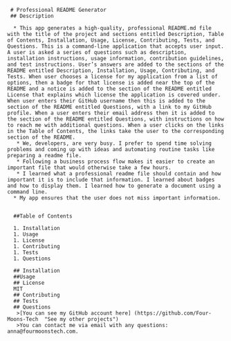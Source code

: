 
     # Professional README Generator 
     ## Description
     
      * This app generates a high-quality, professional README.md file with the title of the project and sections entitled Description, Table of Contents, Installation, Usage, License, Contributing, Tests, and Questions. This is a command-line application that accepts user input.  A user is asked a series of questions such as description, installation instructions, usage information, contribution guidelines, and test instructions. User’s answers are added to the sections of the README entitled Description, Installation, Usage, Contributing, and Tests. When user chooses a license for my application from a list of options, then a badge for that license is added near the top of the README and a notice is added to the section of the README entitled License that explains which license the application is covered under. When user enters their GitHub username then this is added to the section of the README entitled Questions, with a link to my GitHub profile. When a user enters their email address then it is added to the section of the README entitled Questions, with instructions on how to reach me with additional questions. When a user clicks on the links in the Table of Contents, the links take the user to the corresponding section of the README.  
       * We, developers, are very busy. I prefer to spend time solving problems and coming up with ideas and automating routine tasks like preparing a readme file.
       * Following a business process flow makes it easier to create an important file that would otherwise take a few hours. 
       * I learned what a professional readme file should contain and how important it is to include that information. I learned about badges and how to display them. I learned how to generate a document using a command line. 
      * My app ensures that the user does not miss important information.  
      

      ##Table of Contents
      
      1. Installation
      1. Usage
      1. License
      1. Contributing
      1. Tests
      1. Questions

      ## Installation
      ##Usage
      ## License
      MIT
      ## Contributing
      ## Tests
      ## Questions
       >[You can see my GitHub account here] (https://github.com/Four-Moons-Tech  "See my other projects")
       >You can contact me via email with any questions: anna@fourmoonstech.com.




    